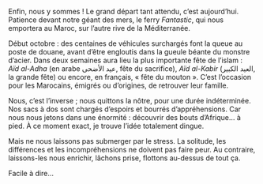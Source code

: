 ﻿Enfin, nous y sommes !
Le grand départ tant attendu, c’est aujourd’hui.
Patience devant notre géant des mers, le ferry *Fantastic*, qui nous emportera au Maroc, sur l’autre rive de la Méditerranée.

Début octobre : des centaines de véhicules surchargés font la queue au poste de douane, avant d’être engloutis dans la gueule béante du monstre d’acier.
Dans deux semaines aura lieu la plus importante fête de l’islam : *Aïd al-Adha* (en arabe عيد الأضحى, fête du sacrifice), *Aïd al-Kabir* (العيد الكبير, la grande fête) ou encore, en français, « fête du mouton ».
C’est l’occasion pour les Marocains, émigrés ou d’origines, de retrouver leur famille.

Nous, c’est l’inverse ; nous quittons la nôtre, pour une durée indéterminée.
Nos sacs à dos sont chargés d’espoirs et bourrés d’appréhensions.
Car nous nous jetons dans une énormité : découvrir des bouts d’Afrique… à pied.
À ce moment exact, je trouve l’idée totalement dingue.

Mais ne nous laissons pas submerger par le stress.
La solitude, les différences et les incompréhensions ne doivent pas faire peur.
Au contraire, laissons-les nous enrichir, lâchons prise, flottons au-dessus de tout ça.

Facile à dire…

